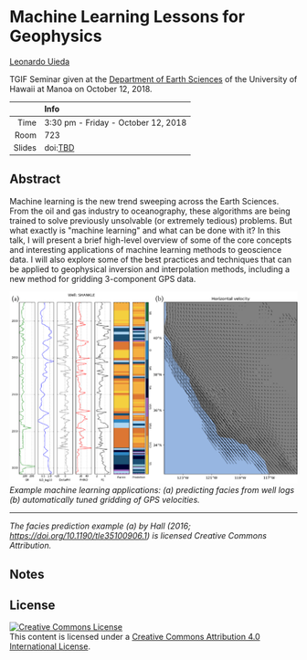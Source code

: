 # Machine Learning Lessons for Geophysics

[Leonardo Uieda](http://leouieda.com/)

TGIF Seminar given at the
[Department of Earth Sciences](http://www.soest.hawaii.edu/GG/index.html)
of the University of Hawaii at Manoa
on October 12, 2018.

|    |Info|
|---:|:---|
|Time|3:30 pm - Friday - October 12, 2018|
|Room|723|
|Slides|doi:[TBD](TBD)|

## Abstract

Machine learning is the new trend sweeping across the Earth Sciences. From the oil and
gas industry to oceanography, these algorithms are being trained to solve previously
unsolvable (or extremely tedious) problems. But what exactly is "machine learning" and
what can be done with it? In this talk, I will present a brief high-level overview of
some of the core concepts and interesting applications of machine learning methods to
geoscience data. I will also explore some of the best practices and techniques that can
be applied to geophysical inversion and interpolation methods, including a new method
for gridding 3-component GPS data.

![Sample application of ML in geophysics](flyer/flyer-image.png)
*Example machine learning applications: (a) predicting facies from well logs (b)
automatically tuned gridding of GPS velocities.*

----

*The facies prediction example (a) by Hall (2016; https://doi.org/10.1190/tle35100906.1)
is licensed Creative Commons Attribution.*

## Notes


## License

<a rel="license" href="http://creativecommons.org/licenses/by/4.0/"><img
alt="Creative Commons License" style="border-width:0"
src="https://i.creativecommons.org/l/by/4.0/88x31.png" /></a><br>
This content is licensed under a <a rel="license"
href="http://creativecommons.org/licenses/by/4.0/">Creative Commons Attribution
4.0 International License</a>.

